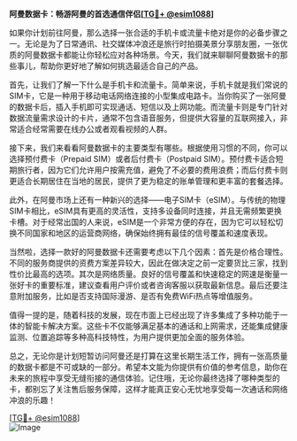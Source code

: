 **阿曼数据卡：畅游阿曼的首选通信伴侣[[TG💪+ @esim1088](https://t.me/s/esim1088)]**

如果你计划前往阿曼，那么选择一张合适的手机卡或流量卡绝对是你的必备步骤之一。无论是为了日常通讯、社交媒体冲浪还是旅行时拍摄美景分享朋友圈，一张优质的阿曼数据卡都能让你轻松应对各种场景。今天，我们就来聊聊阿曼数据卡的那些事儿，帮助你更好地了解如何挑选最适合自己的产品。

首先，让我们了解一下什么是手机卡和流量卡。简单来说，手机卡就是我们常说的SIM卡，它是一种用于移动电话网络连接的小型集成电路卡。当你购买了一张阿曼的数据卡后，插入手机即可实现通话、短信以及上网功能。而流量卡则是专门针对数据流量需求设计的卡片，通常不包含语音服务，但提供大容量的互联网接入，非常适合经常需要在线办公或者观看视频的人群。

接下来，我们来看看阿曼数据卡的主要类型有哪些。根据使用习惯的不同，你可以选择预付费卡（Prepaid SIM）或者后付费卡（Postpaid SIM）。预付费卡适合短期旅行者，因为它们允许用户按需充值，避免了不必要的费用浪费；而后付费卡则更适合长期居住在当地的居民，提供了更为稳定的账单管理和更丰富的套餐选择。

此外，在阿曼市场上还有一种新兴的选择——电子SIM卡（eSIM）。与传统的物理SIM卡相比，eSIM具有更高的灵活性，支持多设备同时连接，并且无需频繁更换卡槽。对于经常出国的人来说，eSIM是一个非常方便的存在，因为它可以轻松切换不同国家和地区的运营商网络，确保始终拥有最佳的信号覆盖和速度表现。

当然啦，选择一款好的阿曼数据卡还需要考虑以下几个因素：首先是价格合理性。不同的服务商提供的资费方案差异较大，因此在做决定之前一定要货比三家，找到性价比最高的选项。其次是网络质量。良好的信号覆盖和快速稳定的网速是衡量一张好卡的重要标准，建议查看用户评价或者咨询客服以获取最新信息。最后还要注意附加服务，比如是否支持国际漫游、是否有免费WiFi热点等增值服务。

值得一提的是，随着科技的发展，现在市面上已经出现了许多集成了多种功能于一体的智能卡解决方案。这些卡不仅能够满足基本的通话和上网需求，还能集成健康监测、位置追踪等多种高科技特性，为用户提供更加全面的服务体验。

总之，无论你是计划短暂访问阿曼还是打算在这里长期生活工作，拥有一张高质量的数据卡都是不可或缺的一部分。希望本文能为你提供有价值的参考信息，助你在未来的旅程中享受无缝衔接的通信体验。记住哦，无论你最终选择了哪种类型的卡，都别忘了关注售后服务保障，这样才能真正安心无忧地享受每一次通话和网络冲浪的乐趣！

[[TG💪+ @esim1088](https://t.me/s/esim1088)]  
![Image](https://i.postimg.cc/4NQfJmqS/Snipaste-2025-05-13-00-14-12.png)